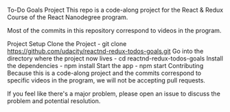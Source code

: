 To-Do Goals Project
This repo is a code-along project for the React & Redux Course of the React Nanodegree program.

Most of the commits in this repository correspond to videos in the program.

Project Setup
Clone the Project - git clone https://github.com/udacity/reactnd-redux-todos-goals.git
Go into the directory where the project now lives - cd reactnd-redux-todos-goals
Install the dependencies - npm install
Start the app - npm start
Contributing
Because this is a code-along project and the commits correspond to specific videos in the program, we will not be accepting pull requests.

If you feel like there's a major problem, please open an issue to discuss the problem and potential resolution.